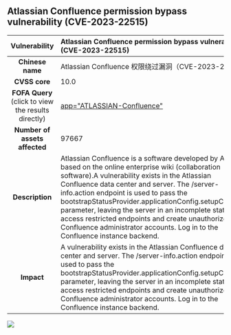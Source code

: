 ## Atlassian Confluence permission bypass vulnerability (CVE-2023-22515)

|   **Vulnerability**  | 	Atlassian Confluence permission bypass vulnerability (CVE-2023-22515)  |
| :----:   | :-----|
|  **Chinese name**  | 	Atlassian Confluence 权限绕过漏洞（CVE-2023-22515） |
| **CVSS core**  | 	10.0 |
| **FOFA Query**  (click to view the results directly)| [app="ATLASSIAN-Confluence"](https://en.fofa.info/result?qbase64=aGVhZGVyPSJDb25mbHVlbmNlIiB8fCBiYW5uZXI9IkNvbmZsdWVuY2UiIHx8IGJvZHk9ImNvbmZsdWVuY2UtYmFzZS11cmwiIHx8IGJvZHk9ImNvbS1hdGxhc3NpYW4tY29uZmx1ZW5jZSIgfHwgIHRpdGxlPSJBdGxhc3NpYW4gQ29uZmx1ZW5jZSIgfHwgKHRpdGxlPT0iRXJyb3JzIiAmJiBib2R5PSJDb25mbHVlbmNlIik%3D)|
| **Number of assets affected**  | 	97667 |
| **Description**  | 	Atlassian Confluence is a software developed by Atlassian based on the online enterprise wiki (collaboration software).A vulnerability exists in the Atlassian Confluence data center and server. The /server-info.action endpoint is used to pass the bootstrapStatusProvider.applicationConfig.setupComplete parameter, leaving the server in an incomplete state to access restricted endpoints and create unauthorized Confluence administrator accounts. Log in to the Confluence instance backend. |
| **Impact** | 	A vulnerability exists in the Atlassian Confluence data center and server. The /server-info.action endpoint is used to pass the bootstrapStatusProvider.applicationConfig.setupComplete parameter, leaving the server in an incomplete state to access restricted endpoints and create unauthorized Confluence administrator accounts. Log in to the Confluence instance backend. |

![](https://s3.bmp.ovh/imgs/2023/10/11/c0c440512d0c5ee2.gif)

